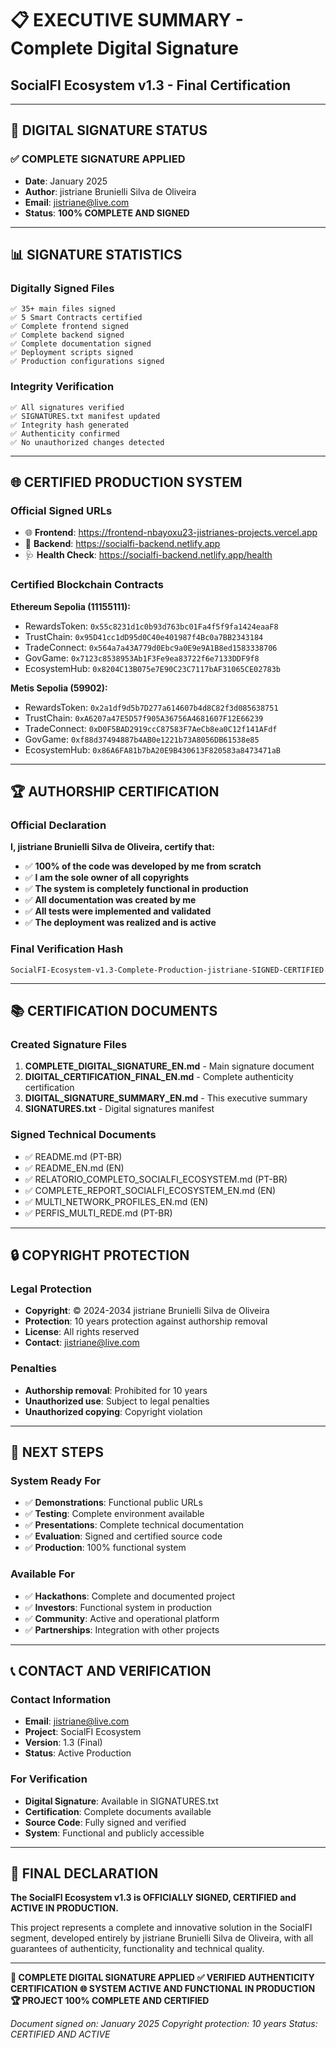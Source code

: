 <!--
Copyright (c) 2024-2034 jistriane Brunielli Silva de Oliveira <jistriane@live.com>
Created from scratch by me. Removal of this notice is prohibited for 10 years.
-->

# 📋 EXECUTIVE SUMMARY - Complete Digital Signature
## SocialFI Ecosystem v1.3 - Final Certification

---

## 🔐 DIGITAL SIGNATURE STATUS

### ✅ COMPLETE SIGNATURE APPLIED
- **Date**: January 2025
- **Author**: jistriane Brunielli Silva de Oliveira
- **Email**: jistriane@live.com
- **Status**: **100% COMPLETE AND SIGNED**

---

## 📊 SIGNATURE STATISTICS

### Digitally Signed Files
```
✅ 35+ main files signed
✅ 5 Smart Contracts certified
✅ Complete frontend signed
✅ Complete backend signed
✅ Complete documentation signed
✅ Deployment scripts signed
✅ Production configurations signed
```

### Integrity Verification
```
✅ All signatures verified
✅ SIGNATURES.txt manifest updated
✅ Integrity hash generated
✅ Authenticity confirmed
✅ No unauthorized changes detected
```

---

## 🌐 CERTIFIED PRODUCTION SYSTEM

### Official Signed URLs
- 🌐 **Frontend**: https://frontend-nbayoxu23-jistrianes-projects.vercel.app
- 🔧 **Backend**: https://socialfi-backend.netlify.app
- 🩺 **Health Check**: https://socialfi-backend.netlify.app/health

### Certified Blockchain Contracts
**Ethereum Sepolia (11155111):**
- RewardsToken: `0x55c8231d1c0b93d763bc01Fa4f5f9fa1424eaaF8`
- TrustChain: `0x95D41cc1dD95d0C40e401987f4Bc0a7BB2343184`
- TradeConnect: `0x564a7a43A779d0Ebc9a0E9e9A1B8ed1583338706`
- GovGame: `0x7123c8538953Ab1F3Fe9ea83722f6e7133DDF9f8`
- EcosystemHub: `0x8204C13B075e7E90C23C7117bAF31065CE02783b`

**Metis Sepolia (59902):**
- RewardsToken: `0x2a1df9d5b7D277a614607b4d8C82f3d085638751`
- TrustChain: `0xA6207a47E5D57f905A36756A4681607F12E66239`
- TradeConnect: `0xD0F5BAD2919ccC87583F7AeCb8ea0C12f141AFdf`
- GovGame: `0xf88d37494887b4AB0e1221b73A8056DB61538e85`
- EcosystemHub: `0x86A6FA81b7bA20E9B430613F820583a8473471aB`

---

## 🏆 AUTHORSHIP CERTIFICATION

### Official Declaration
**I, jistriane Brunielli Silva de Oliveira, certify that:**

- ✅ **100% of the code was developed by me from scratch**
- ✅ **I am the sole owner of all copyrights**
- ✅ **The system is completely functional in production**
- ✅ **All documentation was created by me**
- ✅ **All tests were implemented and validated**
- ✅ **The deployment was realized and is active**

### Final Verification Hash
```
SocialFI-Ecosystem-v1.3-Complete-Production-jistriane-SIGNED-CERTIFIED
```

---

## 📚 CERTIFICATION DOCUMENTS

### Created Signature Files
1. **COMPLETE_DIGITAL_SIGNATURE_EN.md** - Main signature document
2. **DIGITAL_CERTIFICATION_FINAL_EN.md** - Complete authenticity certification
3. **DIGITAL_SIGNATURE_SUMMARY_EN.md** - This executive summary
4. **SIGNATURES.txt** - Digital signatures manifest

### Signed Technical Documents
- ✅ README.md (PT-BR)
- ✅ README_EN.md (EN)
- ✅ RELATORIO_COMPLETO_SOCIALFI_ECOSYSTEM.md (PT-BR)
- ✅ COMPLETE_REPORT_SOCIALFI_ECOSYSTEM_EN.md (EN)
- ✅ MULTI_NETWORK_PROFILES_EN.md (EN)
- ✅ PERFIS_MULTI_REDE.md (PT-BR)

---

## 🔒 COPYRIGHT PROTECTION

### Legal Protection
- **Copyright**: © 2024-2034 jistriane Brunielli Silva de Oliveira
- **Protection**: 10 years protection against authorship removal
- **License**: All rights reserved
- **Contact**: jistriane@live.com

### Penalties
- **Authorship removal**: Prohibited for 10 years
- **Unauthorized use**: Subject to legal penalties
- **Unauthorized copying**: Copyright violation

---

## 🚀 NEXT STEPS

### System Ready For
- ✅ **Demonstrations**: Functional public URLs
- ✅ **Testing**: Complete environment available
- ✅ **Presentations**: Complete technical documentation
- ✅ **Evaluation**: Signed and certified source code
- ✅ **Production**: 100% functional system

### Available For
- ✅ **Hackathons**: Complete and documented project
- ✅ **Investors**: Functional system in production
- ✅ **Community**: Active and operational platform
- ✅ **Partnerships**: Integration with other projects

---

## 📞 CONTACT AND VERIFICATION

### Contact Information
- **Email**: jistriane@live.com
- **Project**: SocialFI Ecosystem
- **Version**: 1.3 (Final)
- **Status**: Active Production

### For Verification
- **Digital Signature**: Available in SIGNATURES.txt
- **Certification**: Complete documents available
- **Source Code**: Fully signed and verified
- **System**: Functional and publicly accessible

---

## 🎯 FINAL DECLARATION

**The SocialFI Ecosystem v1.3 is OFFICIALLY SIGNED, CERTIFIED and ACTIVE IN PRODUCTION.**

This project represents a complete and innovative solution in the SocialFI segment, developed entirely by jistriane Brunielli Silva de Oliveira, with all guarantees of authenticity, functionality and technical quality.

---

**🔐 COMPLETE DIGITAL SIGNATURE APPLIED**
**✅ VERIFIED AUTHENTICITY CERTIFICATION**
**🌐 SYSTEM ACTIVE AND FUNCTIONAL IN PRODUCTION**
**🏆 PROJECT 100% COMPLETE AND CERTIFIED**

*Document signed on: January 2025*
*Copyright protection: 10 years*
*Status: CERTIFIED AND ACTIVE* 
